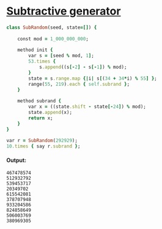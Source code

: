 [1]: http://rosettacode.org/wiki/Subtractive_generator

# [Subtractive generator][1]

```ruby
class SubRandom(seed, state=[]) {
 
    const mod = 1_000_000_000;
 
    method init {
        var s = [seed % mod, 1];
        53.times {
            s.append((s[-2] - s[-1]) % mod);
        }
        state = s.range.map {|i| s[(34 + 34*i) % 55] };
        range(55, 219).each { self.subrand };
    }
 
    method subrand {
        var x = ((state.shift - state[-24]) % mod);
        state.append(x);
        return x;
    }
}
 
var r = SubRandom(292929);
10.times { say r.subrand };
```

#### Output:
```
467478574
512932792
539453717
20349702
615542081
378707948
933204586
824858649
506003769
380969305
```
